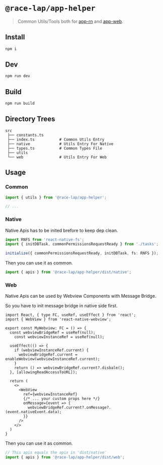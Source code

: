# `@race-lap/app-helper`

> Common Utils/Tools both for [app-rn](../app-rn/README.MD) and [app-web](../app-web/README.MD).

## Install

```bash
npm i
```

## Dev

```bash
npm run dev
```

## Build

```bash
npm run build
```

## Directory Trees

```tree
src
 ├── constants.ts
 ├── index.ts           # Common Utils Entry
 ├── native             # Utils Entry For Native
 ├── types.ts           # Common Types File
 ├── utils
 └── web                # Utils Entry For Web
```

## Usage

### Common

```ts
import { utils } from '@race-lap/app-helper';

// ...
```

### Native

Native Apis has to be inited brefore to keep dep clean.

```ts
import RNFS from 'react-native-fs';
import { initDBTask, commonPermissionsRequestReady } from './tasks';

initialize({ commonPermissionsRequestReady, initDBTask, fs: RNFS });
```

Then you can use it as common.

```ts
import { apis } from '@race-lap/app-helper/dist/native';
```

### Web

Native Apis can be used by Webview Components with Message Bridge.

So you have to init message bridge in native side first.

```tsx
import React, { type FC, useRef, useEffect } from 'react';
import { WebView } from 'react-native-webview';

export const MyWebview: FC = () => {
  const webviewBridgeRef = useRef(null);
    const webviewInstanceRef = useRef(null);

  useEffect(() => {
    if (webviewInstanceRef.current) {
      webviewBridgeRef.current = enableWebview(webviewInstanceRef.current);
    }
    return () => webviewBridgeRef.current?.disbale();
  }, [allowingReadAccessToURL]);

  return (
    <>
      <WebView
        ref={webviewInstanceRef}
        {/* ... your custom props here */}
        onMessage={event => {
          webviewBridgeRef.current?.onMessage?.(event.nativeEvent.data);
        }}
      />
    </>
  )
}
```

Then you can use it as common.

```ts
// This apis equals the apis in 'dist/native'
import { apis } from '@race-lap/app-helper/dist/web';
```

